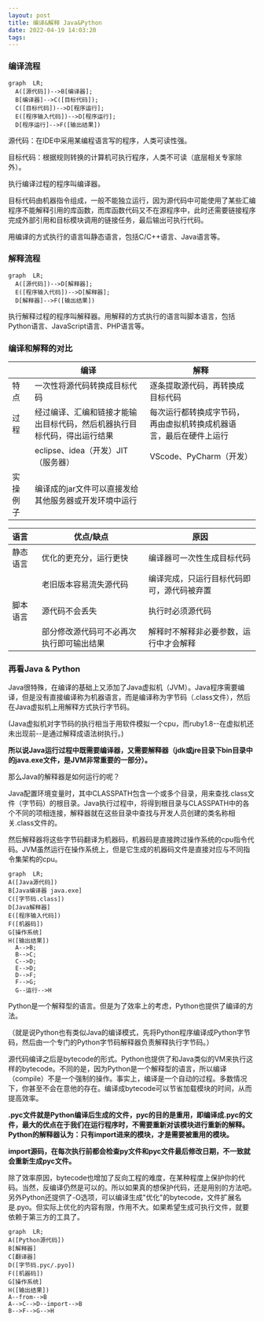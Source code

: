 ```yaml
---
layout: post
title: 编译&解释 Java&Python
date: 2022-04-19 14:03:20
tags:
---
```


### 编译流程

```mermaid
graph  LR;
  A([源代码])-->B[编译器];
  B[编译器]-->C([目标代码]);
  C([目标代码])-->D[程序运行];
  E([程序输入代码])-->D[程序运行];
  D[程序运行]-->F([输出结果])
```
源代码：在IDE中采用某编程语言写的程序，人类可读性强。

目标代码：根据规则转换的计算机可执行程序，人类不可读（底层相关专家除外）。

执行编译过程的程序叫编译器。

目标代码由机器指令组成，一般不能独立运行，因为源代码中可能使用了某些汇编程序不能解释引用的库函数，而库函数代码又不在源程序中，此时还需要链接程序完成外部引用和目标模块调用的链接任务，最后输出可执行代码。

用编译的方式执行的语言叫静态语言，包括C/C++语言、Java语言等。

### 解释流程

```mermaid
graph  LR;
  A([源代码])-->D[解释器];
  E([程序输入代码])-->D[解释器];
  D[解释器]-->F([输出结果])
```

执行解释过程的程序叫解释器。用解释的方式执行的语言叫脚本语言，包括Python语言、JavaScript语言、PHP语言等。

### 编译和解释的对比

|          | 编译                                                         | 解释                                                         |
| -------- | ------------------------------------------------------------ | ------------------------------------------------------------ |
| 特点     | 一次性将源代码转换成目标代码                                 | 逐条提取源代码，再转换成目标代码                             |
| 过程     | 经过编译、汇编和链接才能输出目标代码，然后机器执行目标代码，得出运行结果 | 每次运行都转换成字节码，再由虚拟机转换成机器语言，最后在硬件上运行 |
|          | eclipse、idea（开发）JIT（服务器）                           | VScode、PyCharm（开发）                                      |
| 实操例子 | 编译成的jar文件可以直接发给其他服务器或开发环境中运行        |                                                              |

| 语言     | 优点/缺点                                | 原因                                       |
| :------- | ---------------------------------------- | ------------------------------------------ |
| 静态语言 | 优化的更充分，运行更快                   | 编译器可一次性生成目标代码                 |
|          | 老旧版本容易流失源代码                   | 编译完成，只运行目标代码即可，源代码被弃置 |
| 脚本语言 | 源代码不会丢失                           | 执行时必须源代码                           |
|          | 部分修改源代码可不必再次执行即可输出结果 | 解释时不解释非必要参数，运行中才会解释     |

### 再看Java & Python

Java很特殊，在编译的基础上又添加了Java虚拟机（JVM）。Java程序需要编译，但是没有直接编译称为机器语言，而是编译称为字节码（.class文件），然后在Java虚拟机上用解释方式执行字节码。

(Java虚拟机对字节码的执行相当于用软件模拟一个cpu，而ruby1.8--在虚拟机还未出现前--是通过解释成语法树执行。)

**所以说Java运行过程中既需要编译器，又需要解释器（jdk或jre目录下bin目录中的java.exe文件，是JVM非常重要的一部分）。**

那么Java的解释器是如何运行的呢？

Java配置环境变量时，其中CLASSPATH包含一个或多个目录，用来查找.class文件（字节码）的根目录。Java执行过程中，将得到根目录与CLASSPATH中的各个不同的项相连接，解释器就在这些目录中查找与开发人员创建的类名称相关.class文件的。

然后解释器将这些字节码翻译为机器码，机器码是直接跨过操作系统的cpu指令代码。JVM虽然运行在操作系统上，但是它生成的机器码文件是直接对应与不同指令集架构的cpu。

```mermaid
graph  LR;
A([Java源代码])
B[Java编译器 java.exe]
C([字节码.class])
D[Java解释器]
E([程序输入代码])
F([机器码])
G[操作系统]
H([输出结果])
  A-->B;
  B-->C;
  C-->D;
  E-->D;
  D-->F;
  F-->G;
  G--运行-->H
```



Python是一个解释型的语言。但是为了效率上的考虑，Python也提供了编译的方法。

（就是说Python也有类似Java的编译模式，先将Python程序编译成Python字节码，然后由一个专门的Python字节码解释器负责解释执行字节码。）

源代码编译之后是bytecode的形式。Python也提供了和Java类似的VM来执行这样的bytecode。不同的是，因为Python是一个解释型的语言，所以编译（compile）不是一个强制的操作。事实上，编译是一个自动的过程。多数情况下，你甚至不会在意他的存在。编译成bytecode可以节省加载模块的时间，从而提高效率。

**.pyc文件就是Python编译后生成的文件，pyc的目的是重用，即编译成.pyc的文件，最大的优点在于我们在运行程序时，不需要重新对该模块进行重新的解释。Python的解释器认为：只有import进来的模块，才是需要被重用的模块。**

**import源码，在每次执行前都会检查py文件和pyc文件最后修改日期，不一致就会重新生成pyc文件。**

除了效率原因，bytecode也增加了反向工程的难度，在某种程度上保护你的代码。当然，反编译仍然是可以的。所以如果真的想保护代码，还是用别的方法吧。另外Python还提供了-O选项，可以编译生成"优化"的bytecode，文件扩展名是.pyo。但实际上优化的内容有限，作用不大。如果希望生成可执行文件，就要依赖于第三方的工具了。

```mermaid
graph  LR;
A([Python源代码])
B[解释器]
C[翻译器]
D([字节码.pyc/.pyo])
F([机器码])
G[操作系统]
H([输出结果])
A--from-->B
A-->C-->D--import-->B
B-->F-->G-->H

```





